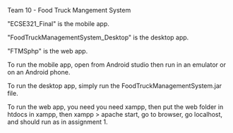 Team 10 - Food Truck Mangement System


"ECSE321_Final" is the mobile app.

"FoodTruckManagementSystem_Desktop" is the desktop app.

"FTMSphp" is the web app.


To run the mobile app, open from Android studio then run in an emulator or on an Android phone.

To run the desktop app, simply run the FoodTruckManagementSystem.jar file.

To run the web app, you need you need xampp, then put the web folder in htdocs in xampp, then xampp > apache start, go to browser, go localhost, and should run as in assignment 1.
